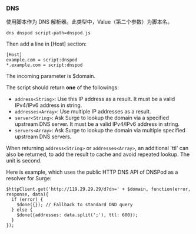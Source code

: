### DNS

使用脚本作为 DNS 解析器。此类型中，Value（第二个参数）为脚本名。

`dns dnspod script-path=dnspod.js`

Then add a line in [Host] section:

```
[Host]
example.com = script:dnspod
*.example.com = script:dnspod
```

The incoming parameter is $domain.

The script should return **one** of the followings:

* `address<String>`: Use this IP address as a result. It must be a valid IPv4/IPv6 address in string.
* `addresses<Array>`: Use multiple IP addresses as a result.
* `server<String>`: Ask Surge to lookup the domain via a specified upstream DNS server. It must be a valid IPv4/IPv6 address in string.
* `servers<Array>`: Ask Surge to lookup the domain via multiple specified upstream DNS servers.

When returning `address<String>` or `addresses<Array>`, an additional 'ttl' can also be returned, to add the result to cache and avoid repeated lookup. The unit is second.

Here is example, which uses the public HTTP DNS API of DNSPod as a resolver for Surge:

```
$httpClient.get('http://119.29.29.29/d?dn=' + $domain, function(error, response, data){
  if (error) {
    $done({}); // Fallback to standard DND query
  } else {
    $done({addresses: data.split(';'), ttl: 600});
  }
});
```


